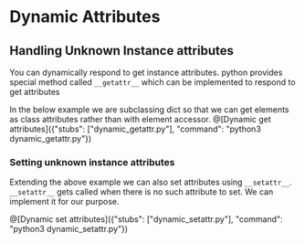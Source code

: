 # Dynamic Attributes

## Handling Unknown Instance attributes
You can dynamically respond to get instance attributes. python provides special method called `__getattr__` which can be implemented to respond to get attributes

In the below example we are subclassing dict so that we can get elements as class attributes rather than with element accessor.
@[Dynamic get attributes]({"stubs": ["dynamic_getattr.py"], "command": "python3 dynamic_getattr.py"})

### Setting unknown instance attributes
Extending the above example we can also set attributes using `__setattr__`. `__setattr__` gets called when there is no such attribute to set. We can implement it for our purpose.

@[Dynamic set attributes]({"stubs": ["dynamic_setattr.py"], "command": "python3 dynamic_setattr.py"})
